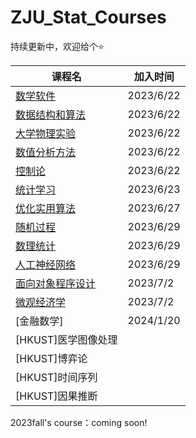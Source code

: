 # ZJU_Stat_Courses
持续更新中，欢迎给个⭐


| 课程名 | 加入时间 |
| ------ | -------- |
|   [数学软件](https://github.com/ZJU-FrankGu/MathSoft-ZJU)     |    2023/6/22          |
|  [数据结构和算法](https://frankgu.top/MKDocs/%E5%A4%8D%E6%9D%82%E5%BA%A6/)      |        2023/6/22   |
| [大学物理实验](https://github.com/ZJU-FrankGu/ZJU_Stat_Courses/tree/main/%E5%A4%A7%E5%AD%A6%E7%89%A9%E7%90%86%E5%AE%9E%E9%AA%8C) |      2023/6/22         |
| [数值分析方法](https://github.com/ZJU-FrankGu/ZJU_Stat_Courses/tree/main/%E6%95%B0%E5%80%BC%E5%88%86%E6%9E%90%E6%96%B9%E6%B3%95) | 2023/6/22 |
| [控制论](https://github.com/ZJU-FrankGu/ZJU_Stat_Courses/tree/main/%E6%8E%A7%E5%88%B6%E8%AE%BA) | 2023/6/22 |
| [统计学习](https://github.com/ZJU-FrankGu/ZJU_Stat_Courses/tree/main/%E7%BB%9F%E8%AE%A1%E5%AD%A6%E4%B9%A0) | 2023/6/23 |
| [优化实用算法](https://github.com/ZJU-FrankGu/ZJU_Stat_Courses/tree/main/%E4%BC%98%E5%8C%96%E5%AE%9E%E7%94%A8%E7%AE%97%E6%B3%95) | 2023/6/27 |
| [随机过程](https://github.com/ZJU-FrankGu/ZJU_Stat_Courses/tree/main/%E9%9A%8F%E6%9C%BA%E8%BF%87%E7%A8%8B) | 2023/6/29 |
| [数理统计](https://github.com/ZJU-FrankGu/ZJU_Stat_Courses/tree/main/%E6%95%B0%E7%90%86%E7%BB%9F%E8%AE%A1) | 2023/6/29 |
| [人工神经网络](https://github.com/ZJU-FrankGu/ZJU_Stat_Courses/tree/main/%E4%BA%BA%E5%B7%A5%E7%A5%9E%E7%BB%8F%E7%BD%91%E7%BB%9C) | 2023/6/29 |
| [面向对象程序设计](https://github.com/ZJU-FrankGu/ZJU_Stat_Courses/tree/main/%E9%9D%A2%E5%90%91%E5%AF%B9%E8%B1%A1%E7%A8%8B%E5%BA%8F%E8%AE%BE%E8%AE%A1) | 2023/7/2 |
| [微观经济学](https://github.com/ZJU-FrankGu/ZJU_Stat_Courses/tree/main/%E5%BE%AE%E8%A7%82%E7%BB%8F%E6%B5%8E%E5%AD%A6) | 2023/7/2 |
| [金融数学] | 2024/1/20 |
| [HKUST]医学图像处理 |  |
| [HKUST]博弈论 |  |
| [HKUST]时间序列 |  |
| [HKUST]因果推断 |  |

2023fall's course：coming soon!
